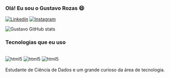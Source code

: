 ### Olá! Eu sou o Gustavo Rozas 😄

[![Linkedin](https://img.shields.io/badge/LinkedIn-0077B5?style=for-the-badge&logo=linkedin&logoColor=white)](https://www.linkedin.com/in/gustavo-rozas-4260b91ba/)
[![Instagram](https://img.shields.io/badge/Instagram-E4405F?style=for-the-badge&logo=instagram&logoColor=white)](https://www.instagram.com/_gustavorozas/)


![Gustavo GitHub stats](https://github-readme-stats.vercel.app/api?username=gustavonrozas&show_icons=true&theme=dark)


### Tecnologias que eu uso

<div style='display: inline_block'><br/>
    <img  alt='html5' src='https://img.shields.io/badge/HTML-239120?style=for-the-badge&logo=html5&logoColor=white' />
    <img  alt='html5' src='https://img.shields.io/badge/CSS-239120?&style=for-the-badge&logo=css3&logoColor=white' />
    <img  alt='html5' src='https://img.shields.io/badge/Python-3776AB?style=for-the-badge&logo=python&logoColor=white' />
</div><br/>
Estudante de Ciência de Dados e um grande curioso da área de tecnologia.
